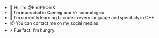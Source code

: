 - 👋 Hi, I’m @EmilPhOniX
- 👀 I’m interested in Gaming and Vr technologies  
- 🌱 I’m currently learning to code in every language and specificly in C++ 
- 📫 You can contact me on my social medias
- ⚡ Fun fact: I'm hungry.
